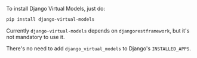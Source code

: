 To install Django Virtual Models, just do:

```bash
pip install django-virtual-models
```

Currently `django-virtual-models` depends on `djangorestframework`, but it's not mandatory to use it.

There's no need to add `django_virtual_models` to Django's `INSTALLED_APPS`.
